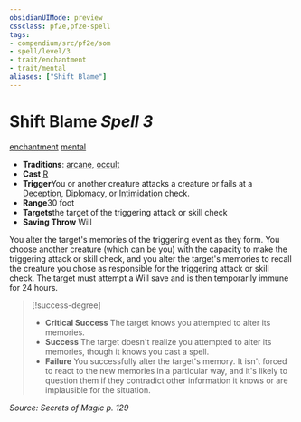 ```yaml
---
obsidianUIMode: preview
cssclass: pf2e,pf2e-spell
tags:
- compendium/src/pf2e/som
- spell/level/3
- trait/enchantment
- trait/mental
aliases: ["Shift Blame"]
---
```

# Shift Blame *Spell 3*   
[enchantment](../../Rules/traits/enchantment.md)  [mental](../../Rules/traits/mental.md)  

- **Traditions**: [arcane](../../Rules/traits/arcane.md), [occult](../../Rules/traits/occult.md)
- **Cast** [R](../../Rules/core-rulebook/chapter-9-playing-the-game.md#Actions "Reaction") 
- **Trigger**You or another creature attacks a creature or fails at a [Deception](../skills.md#Deception), [Diplomacy](../skills.md#Diplomacy), or [Intimidation](../skills.md#Intimidation) check.
- **Range**30 foot
- **Targets**the target of the triggering attack or skill check
- **Saving Throw** Will

You alter the target's memories of the triggering event as they form. You choose another creature (which can be you) with the capacity to make the triggering attack or skill check, and you alter the target's memories to recall the creature you chose as responsible for the triggering attack or skill check. The target must attempt a Will save and is then temporarily immune for 24 hours.

> [!success-degree] 
> - **Critical Success** The target knows you attempted to alter its memories.
> - **Success** The target doesn't realize you attempted to alter its memories, though it knows you cast a spell.
> - **Failure** You successfully alter the target's memory. It isn't forced to react to the new memories in a particular way, and it's likely to question them if they contradict other information it knows or are implausible for the situation.

*Source: Secrets of Magic p. 129*